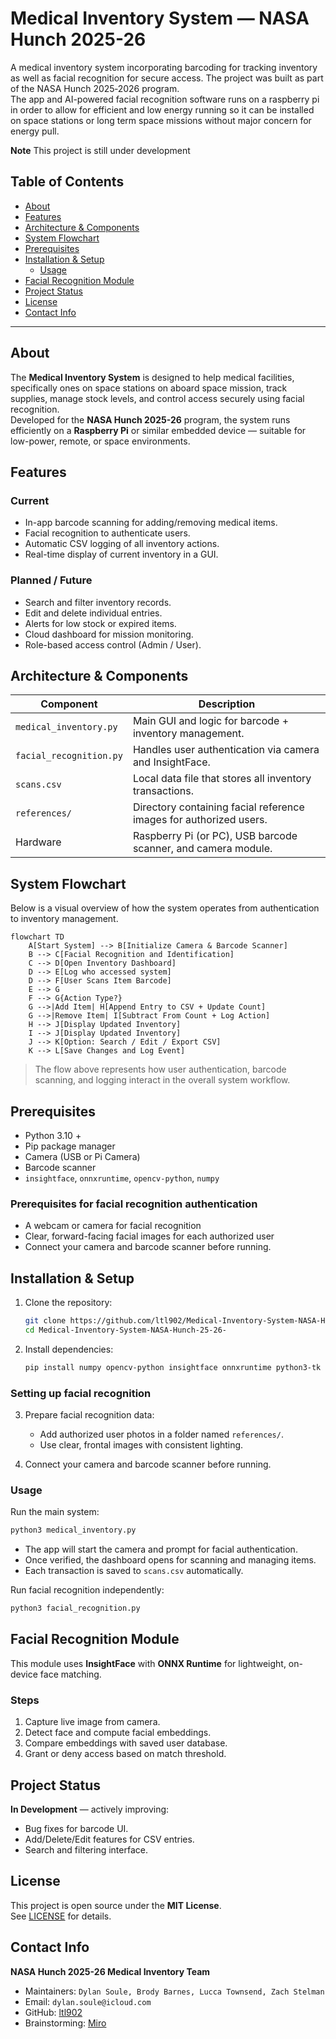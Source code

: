 # Medical Inventory System — NASA Hunch 2025-26

A medical inventory system incorporating barcoding for tracking inventory as well as facial recognition for secure access. The project was built as part of the NASA Hunch 2025‑2026 program.  
The app and AI-powered facial recognition software runs on a raspberry pi in order to allow for efficient and low energy running so it can be installed on space stations or long term space missions without major concern for energy pull.

**Note** This project is still under development

## Table of Contents

- [About](#about)
- [Features](#features)
- [Architecture & Components](#architecture--components)
- [System Flowchart](#system-flowchart)
- [Prerequisites](#prerequisites)
- [Installation & Setup](#installation--setup)
   - [Usage](#usage)
- [Facial Recognition Module](#facial-recognition-module)
- [Project Status](#project-status)
- [License](#license)
- [Contact Info](#contact-info)

---

## About
The **Medical Inventory System** is designed to help medical facilities, specifically ones on space stations on aboard space mission, track supplies, manage stock levels, and control access securely using facial recognition.  
Developed for the **NASA Hunch 2025-26** program, the system runs efficiently on a **Raspberry Pi** or similar embedded device — suitable for low-power, remote, or space environments.


## Features
### Current
- In-app barcode scanning for adding/removing medical items.
- Facial recognition to authenticate users.
- Automatic CSV logging of all inventory actions.
- Real-time display of current inventory in a GUI.

### Planned / Future
- Search and filter inventory records.
- Edit and delete individual entries.
- Alerts for low stock or expired items.
- Cloud dashboard for mission monitoring.
- Role-based access control (Admin / User).


## Architecture & Components
| Component | Description |
|---|---|
| `medical_inventory.py` | Main GUI and logic for barcode + inventory management. |
| `facial_recognition.py` | Handles user authentication via camera and InsightFace. |
| `scans.csv` | Local data file that stores all inventory transactions. |
| `references/` | Directory containing facial reference images for authorized users. |
| Hardware | Raspberry Pi (or PC), USB barcode scanner, and camera module. |


## System Flowchart
Below is a visual overview of how the system operates from authentication to inventory management.

```mermaid
flowchart TD
    A[Start System] --> B[Initialize Camera & Barcode Scanner]
    B --> C[Facial Recognition and Identification]
    C --> D[Open Inventory Dashboard]
    D --> E[Log who accessed system]
    D --> F[User Scans Item Barcode]
    E --> G
    F --> G{Action Type?}
    G -->|Add Item| H[Append Entry to CSV + Update Count]
    G -->|Remove Item| I[Subtract From Count + Log Action]
    H --> J[Display Updated Inventory]
    I --> J[Display Updated Inventory]
    J --> K[Option: Search / Edit / Export CSV]
    K --> L[Save Changes and Log Event]
```

> The flow above represents how user authentication, barcode scanning, and logging interact in the overall system workflow.


## Prerequisites
- Python 3.10 +  
- Pip package manager  
- Camera (USB or Pi Camera)  
- Barcode scanner  
- `insightface`, `onnxruntime`, `opencv-python`, `numpy`

### Prerequisites for facial recognition authentication
  
- A webcam or camera for facial recognition
- Clear, forward-facing facial images for each authorized user  
- Connect your camera and barcode scanner before running.


## Installation & Setup
1. Clone the repository:
   ```bash
   git clone https://github.com/ltl902/Medical-Inventory-System-NASA-Hunch-25-26-
   cd Medical-Inventory-System-NASA-Hunch-25-26-
   ```

2. Install dependencies:
   ```bash
   pip install numpy opencv-python insightface onnxruntime python3-tk
   ```
### Setting up facial recognition
3. Prepare facial recognition data:
   - Add authorized user photos in a folder named `references/`.
   - Use clear, frontal images with consistent lighting.

4. Connect your camera and barcode scanner before running.

### Usage
Run the main system:
```bash
python3 medical_inventory.py
```

- The app will start the camera and prompt for facial authentication.
- Once verified, the dashboard opens for scanning and managing items.
- Each transaction is saved to `scans.csv` automatically.

Run facial recognition independently:
```bash
python3 facial_recognition.py
```

## Facial Recognition Module
This module uses **InsightFace** with **ONNX Runtime** for lightweight, on-device face matching.

### Steps
1. Capture live image from camera.  
2. Detect face and compute facial embeddings.  
3. Compare embeddings with saved user database.  
4. Grant or deny access based on match threshold.


## Project Status
**In Development** — actively improving:
- Bug fixes for barcode UI.
- Add/Delete/Edit features for CSV entries.
- Search and filtering interface.

## License
This project is open source under the **MIT License**.  
See [LICENSE](LICENSE) for details.

## Contact Info
**NASA Hunch 2025-26 Medical Inventory Team**  
- Maintainers: `Dylan Soule, Brody Barnes, Lucca Townsend, Zach Stelman`  
- Email: `dylan.soule@icloud.com`  
- GitHub: [ltl902](https://github.com/ltl902)
- Brainstorming: [Miro](https://miro.com/app/board/uXjVJIvb3LU=/)  
